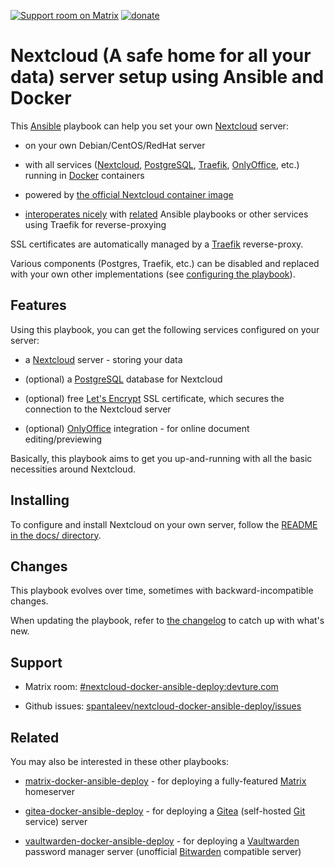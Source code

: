 [![Support room on Matrix](https://img.shields.io/matrix/nextcloud-docker-ansible-deploy:devture.com.svg?label=%23nextcloud-docker-ansible-deploy%3Adevture.com&logo=matrix&style=for-the-badge&server_fqdn=matrix.devture.com)](https://matrix.to/#/#nextcloud-docker-ansible-deploy:devture.com) [![donate](https://liberapay.com/assets/widgets/donate.svg)](https://liberapay.com/s.pantaleev/donate)

# Nextcloud (A safe home for all your data) server setup using Ansible and Docker

This [Ansible](https://www.ansible.com/) playbook can help you set your own [Nextcloud](https://nextcloud.com/) server:

- on your own Debian/CentOS/RedHat server

- with all services ([Nextcloud](https://nextcloud.com/), [PostgreSQL](https://www.postgresql.org/), [Traefik](https://traefik.io), [OnlyOffice](https://www.onlyoffice.com/), etc.) running in [Docker](https://www.docker.com/) containers

- powered by [the official Nextcloud container image](https://hub.docker.com/_/nextcloud)

- [interoperates nicely](docs/configuring-playbook-interoperability.md) with [related](#related) Ansible playbooks or other services using Traefik for reverse-proxying

SSL certificates are automatically managed by a [Traefik](https://traefik.io) reverse-proxy.

Various components (Postgres, Traefik, etc.) can be disabled and replaced with your own other implementations (see [configuring the playbook](docs/configuring-playbook.md)).


## Features

Using this playbook, you can get the following services configured on your server:

- a [Nextcloud](https://nextcloud.com/) server - storing your data

- (optional) a [PostgreSQL](https://www.postgresql.org/) database for Nextcloud

- (optional) free [Let's Encrypt](https://letsencrypt.org/) SSL certificate, which secures the connection to the Nextcloud server

- (optional) [OnlyOffice](https://www.onlyoffice.com/) integration - for online document editing/previewing

Basically, this playbook aims to get you up-and-running with all the basic necessities around Nextcloud.


## Installing

To configure and install Nextcloud on your own server, follow the [README in the docs/ directory](docs/README.md).


## Changes

This playbook evolves over time, sometimes with backward-incompatible changes.

When updating the playbook, refer to [the changelog](CHANGELOG.md) to catch up with what's new.


## Support

- Matrix room: [#nextcloud-docker-ansible-deploy:devture.com](https://matrix.to/#/#nextcloud-docker-ansible-deploy:devture.com)

- Github issues: [spantaleev/nextcloud-docker-ansible-deploy/issues](https://github.com/spantaleev/nextcloud-docker-ansible-deploy/issues)


## Related

You may also be interested in these other playbooks:

- [matrix-docker-ansible-deploy](https://github.com/spantaleev/matrix-docker-ansible-deploy) - for deploying a fully-featured [Matrix](https://matrix.org) homeserver

- [gitea-docker-ansible-deploy](https://github.com/spantaleev/gitea-docker-ansible-deploy) - for deploying a [Gitea](https://gitea.io) (self-hosted [Git](https://git-scm.com/) service) server

- [vaultwarden-docker-ansible-deploy](https://github.com/spantaleev/vaultwarden-docker-ansible-deploy) - for deploying a [Vaultwarden](https://github.com/dani-garcia/vaultwarden) password manager server (unofficial [Bitwarden](https://bitwarden.com/) compatible server)
